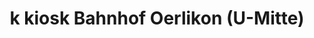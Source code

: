 ---
title: "k kiosk Bahnhof Oerlikon (U-Mitte)"
url: /zuerich/k-kiosk-bahnhof-oerlikon-u-mitte/
shop: Kiosk
---